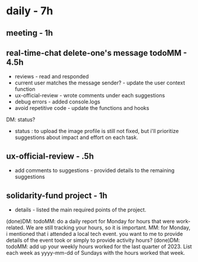 # daily - 7h

## meeting - 1h

## real-time-chat delete-one's message todoMM - 4.5h
* reviews - read and responded
* current user matches the message sender? - update the user context function
* ux-official-review - wrote comments under each suggestions
* debug errors - added console.logs
* avoid repetitive code - update the functions and hooks 

DM: status?
* status : to upload the image profile is still not fixed, but i'll prioritize suggestions about impact and effort on each task.


## ux-official-review - .5h
* add comments to suggestions - provided details to the remaining suggestions

## solidarity-fund project - 1h
* details - listed the main required points of the project.

(done)DM: todoMM: do a daily report for Monday for hours that were work-related. We are still tracking your hours, so it is important. MM: for Monday, i mentioned that i attended a local tech event. you want to me to provide details of the event took or simply to provide activity hours?
(done)DM: todoMM: add up your weekly hours worked for the last quarter of 2023. List each week as yyyy-mm-dd of Sundays with the hours worked that week.
